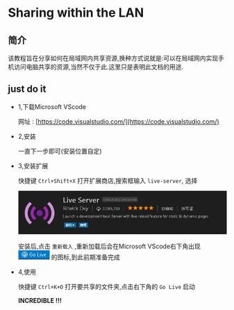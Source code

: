 # Sharing within the LAN

## 简介

该教程旨在分享如何在局域网内共享资源,换种方式说就是:可以在局域网内实现手机访问电脑共享的资源,当然不仅于此.这里只是表明此文档的用途.

## just do it

- 1,下载Microsoft VScode

    网址 : [https://code.visualstudio.com/](https://code.visualstudio.com/)

- 2,安装

    一直下一步即可(安装位置自定)

- 3,安装扩展

    快捷键 `Ctrl+Shift+X` 打开扩展商店,搜索框输入 `live-server`,
    选择

    ![image](1543570194.jpg)

    安装后,点击 `重新载入` ,重新加载后会在Microsoft VScode右下角出现 ![image](1543570764.jpg) 的图标,到此前期准备完成

- 4,使用

    快捷键 `Ctrl+K+O` 打开要共享的文件夹,点击右下角的 `Go Live` 启动

    **INCREDIBLE !!!**
